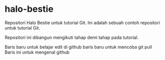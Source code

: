 # halo-bestie
Repositori Halo Bestie untuk tutorial Git.
Ini adalah sebuah contoh repositori untuk tutorial Git.

Repositori ini dibangun mengikuti tahap demi tahap pada tutorial.

Baris baru untuk belajar edit di github
baris baru untuk mencoba git pull
Baris ini untuk mengenal github
